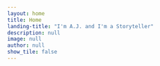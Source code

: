 ```yaml
---
layout: home
title: Home
landing-title: "I'm A.J. and I'm a Storyteller"
description: null
image: null
author: null
show_tile: false
---
```

